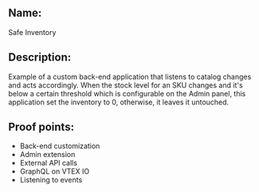 ## Name:
Safe Inventory

## Description:
Example of a custom back-end application that listens to catalog changes and acts accordingly. When the stock level for an SKU changes and it's below a certain threshold which is configurable on the Admin panel, this application set the inventory to 0, otherwise, it leaves it untouched.

## Proof points:
- Back-end customization
- Admin extension
- External API calls
- GraphQL on VTEX IO
- Listening to events
